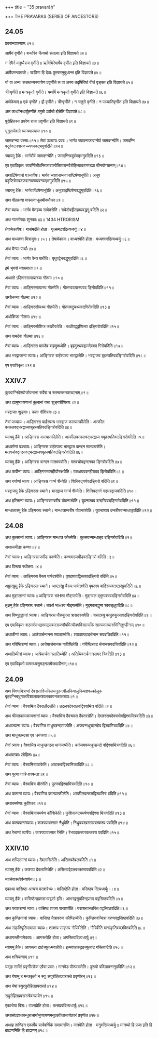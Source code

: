 +++
title = "35 pravarāḥ"

+++
THE PRAVARAS (SERIES OF ANCESTORS) 
## 24.05

प्रवरान्व्यास्यामः॥१॥


आर्षेयं वृणीते। बन्धोरेव नैत्यथो संतत्या इति विज्ञायते॥२॥


न देवैर्न मनुष्यैरायं वृणीते॥ ऋषिभिरेवार्षेयं वृणीत इति विज्ञायते॥३॥


आर्षेयमन्वाचष्टे। ऋषिणा हि देवाः पुरुषमनुबुध्यन्त इति विज्ञायते॥४॥
 


यो वा अन्यः सन्नथान्यस्यायेण प्रवृणीते स वा अस्य तदृषिरिष्टं वीतं वृङ्क्त इति विज्ञायते॥५॥




त्रीन्वृणीते॥ मन्त्रकृतो वृणीते। यथर्षि मन्त्रकृतो वृणीते इति विज्ञायते॥६॥



अथैकेषाम्॥ एकं वृणीते। द्वौ वृणीते। त्रीन्वृणीते। न चतुरो वृणीते। न पञ्चातिवृणीत इति विज्ञायते॥७॥



अत ऊर्ध्वानध्वर्युतणीते ऽमुतो ऽर्वाचो होतेति विज्ञायते॥८॥



पुरोहितस्य प्रवरेण राजा प्रवृणीत इति विज्ञायते॥९॥


भृगूणामेवाग्रे व्याख्यास्यामः॥१०॥


जामदग्न्या वत्साः॥११॥ 
तेषां पञ्चायः प्रवरः। भार्गव च्यावनाजावानौर्व जामदग्न्येति। जमदग्नि वदूर्ववदनवानवच्च्यवनवद्भगुवदिति॥१२॥





त्र्यायमु हैके। भार्गवौर्व जामदग्न्येति। जमदग्निवदूर्ववद्भगुवदिति॥१३॥



एष एवाविकृतः सावर्णिजीवन्तिजाबाल्यैतिशायनवैरोहित्यावटमण्डप्रा चीनयोग्यानाम्॥१४॥



अथार्टिषेणानां पञ्चार्षेयः। भार्गव च्यावनाप्नवानाष्टिषेणानूपेति। अनूप वदृष्टिषेणवदजवानवच्च्यवनवद्भगुवदिति॥१५॥


त्र्यायमु हैके। भार्गवाष्टिषेणानूपेति। अनूपवदृष्टिषेणवद्धृगुवदिति॥१६॥



अथ वीतहव्या यास्कवाधूलमौनमौकाः॥१॥



तेषां व्यायः। भार्गव वैतहव्य सावेदसेति। सवेदोवद्वीतहव्यवद्धगु वदिति॥२॥



अथ गार्ल्समदाः शुनकाः॥३॥
1434 
HTRORISM 


तेषामेकार्षेयः। गार्समदेति होता। गृत्समदवदित्यध्वर्युः॥४॥



अथ वाध्यश्वा मित्रायुवः।।५।।  तेषामेकायः। वाध्यश्वेति होता। वध्यश्ववदित्यध्वर्युः॥६॥



अथ वैन्याः पार्थाः॥७॥


तेषां व्यायः। भार्गव वैन्य पार्थेति। पृथुवद्वेनवद्धृगुवदिति॥८॥



इमे भृगवो व्याख्याताः॥१॥


अथातो ऽङ्गिरसामायास्या गौतमाः॥१०॥



तेषां व्यायः। आङ्गिरसायास्य गौतमेति। गोतमवदयास्यवद ङ्गिोवदिति॥११॥ 


अथौचथ्या गौतमाः॥१२॥
 

तेषां व्यायः। आङ्गिरसौचथ्य गौतमेति। गोतमवदुचथ्यवदगिरोवदिति॥१३॥
 


अथौशिजा गौतमाः॥१४॥



तेषां व्यायः। आङ्गिरसौशिज काक्षीवतेति। कक्षीवद्वदुशिजव दङ्गिरोवदिति॥१५॥



अथ वामदेवा गौतमाः॥१६॥



तेषां व्यायः। आङ्गिरस वामदेव बाहदुक्थ्येति। बृहदुक्थवद्वामदेववद गिरोवदिति॥१७॥ 
 

अथ भरद्वाजानां त्र्यायः। आङ्गिरस बार्हस्पत्य भारद्वाजेति। भरद्वाजव बृहस्पतिवदङ्गिरोवदिति॥१८॥ 



एष एवाविकृतः॥१९॥


## XXIV.7 

कुक्वाग्निवेश्योर्जायनानां सर्वेषां च स्तम्बस्तम्बशब्दानाम्॥१॥



अथ ह्यामुष्यायणानां कुलानां यथा शुङ्गशैशिरयः॥२॥



भरद्वाजाः शुङ्गाः। कताः शैशिरयः॥३॥  


तेषां पञ्चायः। आङ्गिरस बार्हस्पत्य भारद्वाज कात्यात्कीलेति। अत्कील वत्कतवद्भरद्वाजवबृहस्पतिवदङ्गिरोवदिति॥४॥



व्यायमु हैके। आङ्गिरस कात्यात्कीलेति। अत्कीलवत्कतवद्भरद्वाज वबृहस्पतिवदङ्गिरोवदिति।५॥



अथर्शाणां पञ्चायः। आङ्गिरस बार्हस्पत्य भारद्वाज वान्दन मातवचसेति। मतवचोवद्वन्दनवद्भरद्वाजवबृहस्पतिवदङ्गिरोवदिति॥६॥
 


व्यायमु हैके। आङ्गिरस वान्दन मातवचसेति। मतवचोवद्वन्दनवद ङ्गिरोवदिति॥७॥


अथ कपीनां व्यायः। आङ्गिरसामहीयौरुक्षयेति। उरुक्षयवदमहीयवद झिरोवदिति॥८॥



अथ गर्गाणां व्यायः। आङ्गिरस गार्ग्य शैन्येति। शिनिवद्गर्गवदङ्गिरो वदिति॥९॥



भरद्वाजमु हैके ऽङ्गिरसः स्थाने। भारद्वाज गार्ग्य शैन्येति। शिनिवद्गर्ग वद्भरद्वाजवदिति॥१०॥



अथ हरितानां त्र्यायः। आङ्गिरसाम्बरीष यौवनाश्वेति। युवनाश्वव दम्दरीषवदङ्गिरोवदिति॥११॥ 


मान्धातारमु हैके ऽङ्गिरसः स्थाने। मान्धात्राम्बरीष यौवनाश्वेति। युवनाश्वव दम्बरीषवन्माधातृवदिति॥१२॥

## 24.08


अथ कुत्सानां त्र्यायः। आङ्गिरस मान्धात्र कौत्सेति। कुत्सवन्मान्धातृव दङ्गिरोवदिति॥१॥ 



अथाजमीढाः कण्वाः॥२॥



तेषां त्र्यायः। आङ्गिरसाजमीढ काण्वेति। कण्ववदजमीढवदङ्गिरो वदिति।३॥



अथ विरूपा रथीतराः॥४॥



तेषां व्यायः। आङ्गिरस वैरूप पार्षदश्वेति। पृषदश्ववद्विरूपवदङ्गिरो वदिति॥५॥



अष्ट्रादंष्ट्रमु हैके ऽङ्गिरसः स्थाने। आष्टादंष्ट्र वैरूप पार्षदश्वेति पृषदश्व वाद्विरूपवदष्टादंष्ट्रवदिति॥६॥



अथ मुद्गलानां त्र्यायः॥ आङ्गिरस भाHश्व मौद्गल्येति। मुद्गवल द्भुम्यश्ववदङ्गिरोवदिति॥७॥



तृक्षमु हैके ऽङ्गिरसः स्थाने। तार्क्ष्य भाHश्व मौद्गल्येति। मुद्गवलद्धृम्य श्ववत्तृक्षुवदिति॥८॥
 



अथ विष्णुवृद्धानां त्र्यायः। आङ्गिरस पौरुकुत्स त्रासदस्यवेति। त्रसदस्यु वत्पुरुकुत्सवदङ्गिरोवदिति॥९॥
 


एष एवाविकृतः शठमर्षणभद्रणमद्रणबादरायणौपमित्यौपगविसात्यकि सात्यकाम्यारुणिनितुण्डीनाम्॥१०॥



अथात्रीणां त्र्यायः। आत्रेयार्चनानस श्यावाश्चेति। श्यावाश्ववदर्चनान सवदत्रिवदिति॥११॥ 


अथ गविष्ठिराणां व्यायः। आत्रेयार्चनानस गाविष्ठिरेति। गविष्ठिरवद र्चनानसवदत्रिवदिति॥१२॥



अथातिथीनां व्यायः। आत्रेयार्चनानसातिथ्येति। अतिथिवदर्चनानसवद त्रिवदिति॥१३॥
 


एष एवाविकृतो वामरथ्यसुमङ्गलबैजवापीनाम्॥१४॥
 

## 24.09


अथ विश्वामित्राणां देवराताश्चिकितमनुतन्त्वौलकिवालुकियज्ञवल्कोलूक बृहदग्निबभ्रुगालविशालावतशालकायनकालबवाः॥१॥



तेषां व्यायः। वैश्वामित्र दैवरातौदलेति। उदलवदेवरातवद्विश्वामित्र वदिति॥२॥



अथ श्रीमतकामकायनानां व्यायः। वैश्वामित्र दैवश्रवस दैवतरसेति। देवतरसवदेवश्रवोवद्विश्वामित्रवदिति॥३॥



अथाज्यानां त्र्यायः। वैश्वामित्र माधुच्छन्दसाज्येति। अजवन्मधुच्छन्दोव द्विश्वामित्रवदिति॥४॥



अथ माधुच्छन्दसा एव धनंजयाः॥५॥



तेषां त्र्यायः। वैश्वामित्र माधुच्छन्दस धानंजय्येति। धनंजयवन्मधुच्छन्दो वद्विश्वामित्रवदिति॥६॥



अथाष्टकाः लोहिताः॥७॥


तेषां व्यायः। वैश्वामित्राष्टकेति। अष्टकवद्विश्वामित्रवदिति॥८॥



अथ पूरणा पारिधापयन्ताः॥९॥


तेषां व्यायः। वैश्वामित्र पौरणेति। पूरणवद्विश्वामित्रवदिति॥१०॥



अथ कतानां व्यायः। वैश्वामित्र कात्यात्कीलेति। अत्कीलवत्कतद्विश्वामित्र वदिति॥११॥



अथाघमर्षणाः कुशिकाः॥१२॥


तेषां व्यायः। वैश्वामित्राघमर्षण कौशिकेति। कुशिकवदघमर्षणवद्विश्वा मित्रवदिति॥१३॥



अथ कश्यपानांत्र्यायः। काश्यपावत्सार नैध्रुवेति। निध्रुववदवत्सारवत्कश्य पवदिति॥१४॥




अथ रेभाणां व्यार्षेयः। काश्यपावत्सार रैभेति। रेभवदवत्सारवत्कश्य पवदिति॥१५॥ 



## XXIV.10 
अथ शण्डिलानां व्यायः। दैवलासितेति। असितवदेवलवदिति॥१॥



व्यायमु हैके। काश्यप दैवलासितेति। असितवद्देवलवत्कश्यपवदिति॥२॥



व्याचेयास्त्वेवंन्यायेन॥३॥



एकाःया वासिष्ठा अन्यत्र पराशरेभ्यः। वासिष्ठेति होता। वसिष्ठव दित्यध्वर्युः।।४॥ 
 

व्यायमु हैके। वासिष्ठेन्द्रप्रमदाभरद्वसो इति। आभरद्वसुवदिन्द्रप्रमद वद्वसिष्ठवदिति॥५॥




अथ पराशराणां व्यायः। वासिष्ठ शाक्य पाराशर्येति। पराशरवच्छक्ति वद्वसिष्ठवदिति॥६॥



अथ कुण्डिनानां त्र्यायः। वासिष्ठ मैत्रावरुण कौण्डिन्येति। कुण्डिनवन्मित्रा वरुणवद्वसिष्ठवदिति॥७॥



अथ संकृतिपूतिमाषाणां व्यायः। शाक्त्य सांकृत्य गौरिवीतेति। गौरिवीति वत्संकृतिवच्छक्तिवदिति॥८॥



अथागस्तीनामेकायः। आगस्त्येति होता। अगस्तिवदित्यध्वर्युः॥९॥



न्यायमु हैके। आगस्त्य दार्टच्युतध्मवाहेति। इध्मवाहकदृढच्युतवद गस्तिवदिति॥१०॥



अथ क्षत्रियाणाम्॥११॥



यद्यह साष्टिं प्रवृणीरन्नेक एवैषां प्रवरः। मानवैड पौरूरवसेति। पुरूवो वदिडावन्मनुवदिति॥१२॥ 



अथ येषामु ह मन्त्रकृतो न स्युः सपुरोहितप्रवरास्ते प्रवृणीरन्॥१३॥


अथ येषां स्युरपुरोहितप्रवरास्ते॥१४॥



सपुरोहितप्रवरास्त्वेवंन्यायेन॥१५॥



एकाचेया विशः। वात्सप्रेति होता। वत्सप्रवदित्यध्वर्युः॥१६॥



अथासंप्रज्ञातबन्धुराचार्यामुष्यायणमनुप्रब्रवीताचार्यप्रवरं प्रवृणीत॥१७॥  


अथाह ताण्डिन एकार्षेयं सार्ववर्णिकं समामनन्ति। मानवेति होता। मनुवदित्यध्वर्युः॥ मानव्यो हि प्रजा इति हि ब्राह्मणमिति हि ब्राह्मणम्॥१८॥


